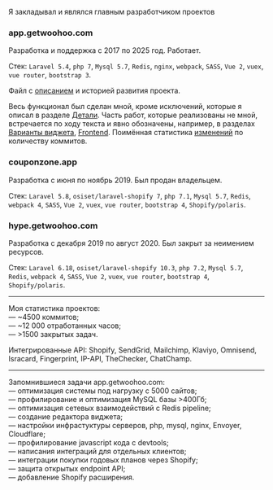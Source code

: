 
Я закладывал и являлся главным разработчиком проектов

### app.getwoohoo.com

Разработка и поддержка с 2017 по 2025 год. Работает.

Стек: `Laravel 5.4`, `php 7`, `Mysql 5.7`, `Redis`, `nginx`, `webpack`, `SASS`, `Vue 2`, `vuex`, `vue router`, `bootstrap 3`.  

Файл с [описанием][app.getwoohoo.com] и историей развития проекта.

Весь функционал был сделан мной, кроме исключений, которые я описал
в разделе [Детали][Детали]. Часть работ, которые реализованы не мной,
встречается по ходу текста и явно обозначены, например, в разделах [Варианты виджета][Варианты виджета],
[Frontend][Frontend]. Поимённая статистика [изменений][Список разработчиков] по 
количеству коммитов.

### couponzone.app
Разработка с июня по ноябрь 2019. Был продан владельцем.  

Стек: `Laravel 5.8`, `osiset/laravel-shopify 7`, `php 7.1`, `Mysql 5.7`, `Redis`, `webpack 4`, `SASS`, `Vue 2`, `vuex`, `vue router`, `bootstrap 4`, `Shopify/polaris`.

### hype.getwoohoo.com
Разработка с декабря 2019 по август 2020. Был закрыт за неимением ресурсов.

Стек: `Laravel 6.18`, `osiset/laravel-shopify 10.3`, `php 7.2`, `Mysql 5.7`, `Redis`, `webpack 4`, `SASS`, `Vue 2`, `vuex`, `vue router`, `bootstrap 4`, `Shopify/polaris`.

<hr />

Моя статистика проектов:<br />
&mdash; ~4500 коммитов;<br />
&mdash; ~12 000 отработанных часов;<br />
&mdash; >1500 закрытых задач.<br />

Интегрированные API:
Shopify, SendGrid, Mailchimp, Klaviyo, Omnisend, Isracard, Fingerprint, IP-API, TheChecker, ChatChamp.

<hr />

Запомнившиеся задачи app.getwoohoo.com:  
    &mdash; оптимизация системы под нагрузку с 5000 сайтов; <br />
    &mdash; профилирование и оптимизация MySQL базы >400Гб; <br />
    &mdash; оптимизация сетевых взаимодействий с Redis pipeline; <br />
    &mdash; создание редактора виджета; <br />
    &mdash; настройки инфрастуктуры серверов, php, mysql, nginx, Envoyer, Cloudflare; <br />
    &mdash; профилирование javascript кода с devtools; <br />
    &mdash; написания интеграций для отдельных клиентов; <br />
    &mdash; интеграции покупки годовых планов через Shopify; <br />
    &mdash; защита открытых endpoint API; <br />
    &mdash; добавление Shopify расширения. <br />


[app.getwoohoo.com]: https://github.com/nonick891/nonick891/tree/main/app.getwoohoo.com
[Детали]: https://github.com/nonick891/nonick891/tree/main/app.getwoohoo.com#детали
[Варианты виджета]: https://github.com/nonick891/nonick891/tree/main/app.getwoohoo.com#варианты-виджета
[Frontend]: https://github.com/nonick891/nonick891/tree/main/app.getwoohoo.com#frontend
[Список разработчиков]: https://github.com/nonick891/nonick891/tree/main/app.getwoohoo.com#список-разработчиков